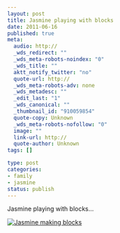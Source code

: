 ```yaml
--- 
layout: post
title: Jasmine playing with blocks
date: 2011-06-16
published: true
meta: 
  audio: http://
  _wds_redirect: ""
  _wds_meta-robots-noindex: "0"
  _wds_title: ""
  aktt_notify_twitter: "no"
  quote-url: http://
  _wds_meta-robots-adv: none
  _wds_metadesc: ""
  _edit_last: "1"
  _wds_canonical: ""
  _thumbnail_id: "910059854"
  quote-copy: Unknown
  _wds_meta-robots-nofollow: "0"
  image: ""
  link-url: http://
  quote-author: Unknown
tags: []

type: post
categories: 
- family
- jasmine
status: publish
---
```

Jasmine playing with blocks...

[![](http://media.eick.us/2011/06/2011-06-16-at-11.42.49-500x373.jpg "Jasmine making blocks")](http://media.eick.us/2011/06/2011-06-16-at-11.42.49.jpg)
